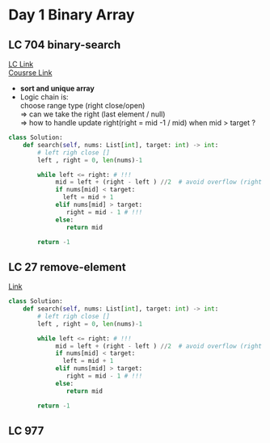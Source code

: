 # Day 1 Binary Array

## LC 704 binary-search
[LC Link](https://leetcode.com/problems/binary-search/description/)   
[Cousrse Link](https://programmercarl.com/0704.%E4%BA%8C%E5%88%86%E6%9F%A5%E6%89%BE.html)

- **sort and unique array**
- Logic chain is:   
choose range type (right close/open)    
=> can we take the right (last element / null)   
=> how to handle update right(right = mid -1 / mid) when mid > target ?

```python
class Solution:
    def search(self, nums: List[int], target: int) -> int:
        # left righ close []
        left , right = 0, len(nums)-1

        while left <= right: # !!! 
             mid = left + (right - left ) //2  # avoid overflow (right + left ) //2
             if nums[mid] < target:
               left = mid + 1
             elif nums[mid] > target:
                right = mid - 1 # !!!
             else:
                return mid

        return -1
```

## LC 27 remove-element
[Link]([https://leetcode.com/problems/binary-search/description/](https://leetcode.com/problems/remove-element/description/))


```python
class Solution:
    def search(self, nums: List[int], target: int) -> int:
        # left righ close []
        left , right = 0, len(nums)-1

        while left <= right: # !!! 
             mid = left + (right - left ) //2  # avoid overflow (right + left ) //2
             if nums[mid] < target:
               left = mid + 1
             elif nums[mid] > target:
                right = mid - 1 # !!!
             else:
                return mid

        return -1
```

## LC 977
